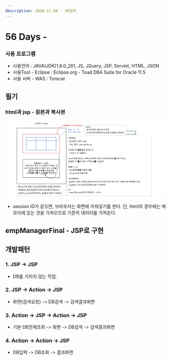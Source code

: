 ```yaml
---
description: 2020.11.04 - 56일차
---
```


# 56 Days -

### 사용 프로그램

* 사용언어 : JAVA\(JDK\)1.8.0\_261, JS, JQuery, JSP, Servlet, HTML, JSON
* 사용Tool  - Eclipse : Eclipse.org - Toad DBA Suite for Oracle 11.5
* 사용 서버 - WAS : Tomcat

## 필기

### html과 jsp - 원본과 복사본

![](../.gitbook/assets/1%20%2857%29.png)

* session ID가 같으면, 브라우저는 화면에 끼워넣기를 한다. 단, html의 경우에는 메모리에 있는 것을 가져오므로 기존의 데이터를 가져온다.

## empManagerFinal - JSP로 구현

## 개발패턴

### 1. JSP -&gt; JSP

* DB를 거치지 않는 작업.

### 2. JSP -&gt; Action -&gt; JSP

* 화면\(검색요청\) -&gt; DB검색 -&gt; 검색결과화면

### 3. Action -&gt; JSP -&gt; Action -&gt; JSP

* 기본 DB전체조회 -&gt; 화면 -&gt; DB검색 -&gt; 검색결과화면

### 4. Action -&gt; Action -&gt; JSP

* DB입력 -&gt; DB조회 -&gt; 결과화면

